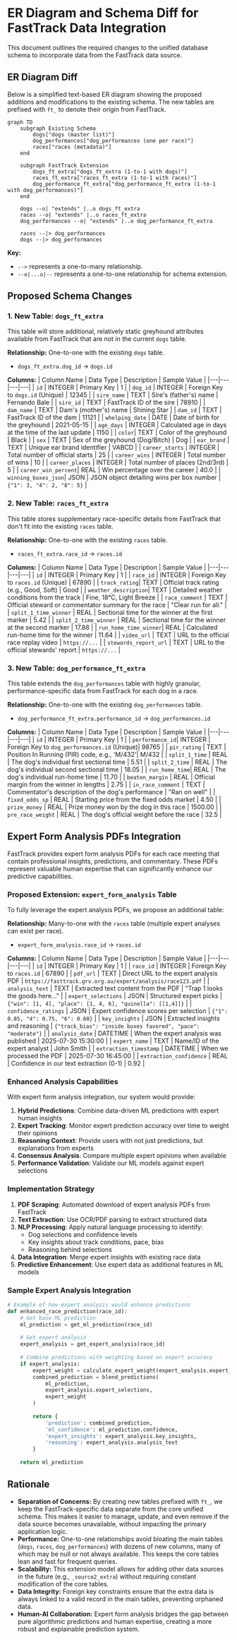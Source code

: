 # ER Diagram and Schema Diff for FastTrack Data Integration

This document outlines the required changes to the unified database schema to incorporate data from the FastTrack data source.

## ER Diagram Diff

Below is a simplified text-based ER diagram showing the proposed additions and modifications to the existing schema. The new tables are prefixed with `ft_` to denote their origin from FastTrack.

```mermaid
graph TD
    subgraph Existing Schema
        dogs["dogs (master list)"]
        dog_performances["dog_performances (one per race)"]
        races["races (metadata)"]
    end

    subgraph FastTrack Extension
        dogs_ft_extra["dogs_ft_extra (1-to-1 with dogs)"]
        races_ft_extra["races_ft_extra (1-to-1 with races)"]
        dog_performance_ft_extra["dog_performance_ft_extra (1-to-1 with dog_performances)"]
    end

    dogs --o| "extends" |..o dogs_ft_extra
    races --o| "extends" |..o races_ft_extra
    dog_performances --o| "extends" |..o dog_performance_ft_extra

    races --|> dog_performances
    dogs --|> dog_performances
```

**Key:**
- `-->` represents a one-to-many relationship.
- `--o|...o|--` represents a one-to-one relationship for schema extension.

## Proposed Schema Changes

### 1. New Table: `dogs_ft_extra`

This table will store additional, relatively static greyhound attributes available from FastTrack that are not in the current `dogs` table.

**Relationship:** One-to-one with the existing `dogs` table.
- `dogs_ft_extra.dog_id` -> `dogs.id`

**Columns:**
| Column Name | Data Type | Description | Sample Value |
|---|---|---|---|
| `id` | INTEGER | Primary Key | 1 |
| `dog_id` | INTEGER | Foreign Key to `dogs.id` (Unique) | 12345 |
| `sire_name` | TEXT | Sire's (father's) name | Fernando Bale |
| `sire_id` | TEXT | FastTrack ID of the sire | 78910 |
| `dam_name` | TEXT | Dam's (mother's) name | Shining Star |
| `dam_id` | TEXT | FastTrack ID of the dam | 11121 |
| `whelping_date` | DATE | Date of birth for the greyhound | 2021-05-15 |
| `age_days` | INTEGER | Calculated age in days at the time of the last update | 1150 |
| `color`| TEXT | Color of the greyhound | Black |
| `sex` | TEXT | Sex of the greyhound (Dog/Bitch) | Dog |
| `ear_brand` | TEXT | Unique ear brand identifier | VABCD |
| `career_starts` | INTEGER | Total number of official starts | 25 |
| `career_wins` | INTEGER | Total number of wins | 10 |
| `career_places` | INTEGER | Total number of places (2nd/3rd) | 5 |
| `career_win_percent`| REAL | Win percentage over the career | 40.0 |
| `winning_boxes_json`| JSON | JSON object detailing wins per box number | `{"1": 3, "4": 2, "8": 5}` |

### 2. New Table: `races_ft_extra`

This table stores supplementary race-specific details from FastTrack that don't fit into the existing `races` table.

**Relationship:** One-to-one with the existing `races` table.
- `races_ft_extra.race_id` -> `races.id`

**Columns:**
| Column Name | Data Type | Description | Sample Value |
|---|---|---|---|
| `id` | INTEGER | Primary Key | 1 |
| `race_id` | INTEGER | Foreign Key to `races.id` (Unique) | 67890 |
| `track_rating`| TEXT | Official track rating (e.g., Good, Soft) | Good |
| `weather_description`| TEXT | Detailed weather conditions from the track | Fine, 18°C, Light Breeze |
| `race_comment` | TEXT | Official steward or commentator summary for the race | "Clear run for all." |
| `split_1_time_winner` | REAL | Sectional time for the winner at the first marker | 5.42 |
| `split_2_time_winner` | REAL | Sectional time for the winner at the second marker | 17.88 |
| `run_home_time_winner`| REAL | Calculated run-home time for the winner | 11.64 |
| `video_url` | TEXT | URL to the official race replay video | `https://...` |
| `stewards_report_url` | TEXT | URL to the official stewards' report | `https://...` |

### 3. New Table: `dog_performance_ft_extra`

This table extends the `dog_performances` table with highly granular, performance-specific data from FastTrack for each dog in a race.

**Relationship:** One-to-one with the existing `dog_performances` table.
- `dog_performance_ft_extra.performance_id` -> `dog_performances.id`

**Columns:**
| Column Name | Data Type | Description | Sample Value |
|---|---|---|---|
| `id` | INTEGER | Primary Key | 1 |
| `performance_id`| INTEGER | Foreign Key to `dog_performances.id` (Unique)| 98765 |
| `pir_rating` | TEXT | Position In Running (PIR) code, e.g., 'M/432'| M/432 |
| `split_1_time` | REAL | The dog's individual first sectional time | 5.51 |
| `split_2_time` | REAL | The dog's individual second sectional time | 18.05 |
| `run_home_time`| REAL | The dog's individual run-home time | 11.70 |
| `beaten_margin` | REAL | Official margin from the winner in lengths | 2.75 |
| `in_race_comment` | TEXT | Commentator's description of the dog's performance | "Ran on well" |
| `fixed_odds_sp` | REAL | Starting price from the fixed odds market | 4.50 |
| `prize_money` | REAL | Prize money won by the dog in this race | 1500.00 |
| `pre_race_weight` | REAL | The dog's official weight before the race | 32.5 |

## Expert Form Analysis PDFs Integration

FastTrack provides expert form analysis PDFs for each race meeting that contain professional insights, predictions, and commentary. These PDFs represent valuable human expertise that can significantly enhance our predictive capabilities.

### Proposed Extension: `expert_form_analysis` Table

To fully leverage the expert analysis PDFs, we propose an additional table:

**Relationship:** Many-to-one with the `races` table (multiple expert analyses can exist per race).
- `expert_form_analysis.race_id` -> `races.id`

**Columns:**
| Column Name | Data Type | Description | Sample Value |
|---|---|---|---|
| `id` | INTEGER | Primary Key | 1 |
| `race_id` | INTEGER | Foreign Key to `races.id` | 67890 |
| `pdf_url` | TEXT | Direct URL to the expert analysis PDF | `https://fasttrack.grv.org.au/expert/analysis/race123.pdf` |
| `analysis_text` | TEXT | Extracted text content from the PDF | "Trap 1 looks the goods here..." |
| `expert_selections` | JSON | Structured expert picks | `{"win": [1, 4], "place": [1, 4, 6], "quinella": [[1,4]]}` |
| `confidence_ratings` | JSON | Expert confidence scores per selection | `{"1": 0.85, "4": 0.75, "6": 0.60}` |
| `key_insights` | JSON | Extracted insights and reasoning | `{"track_bias": "inside boxes favored", "pace": "moderate"}` |
| `analysis_date` | DATETIME | When the expert analysis was published | 2025-07-30 15:30:00 |
| `expert_name` | TEXT | Name/ID of the expert analyst | John Smith |
| `extraction_timestamp` | DATETIME | When we processed the PDF | 2025-07-30 16:45:00 |
| `extraction_confidence` | REAL | Confidence in our text extraction (0-1) | 0.92 |

### Enhanced Analysis Capabilities

With expert form analysis integration, our system would provide:

1. **Hybrid Predictions**: Combine data-driven ML predictions with expert human insights
2. **Expert Tracking**: Monitor expert prediction accuracy over time to weight their opinions
3. **Reasoning Context**: Provide users with not just predictions, but explanations from experts
4. **Consensus Analysis**: Compare multiple expert opinions when available
5. **Performance Validation**: Validate our ML models against expert selections

### Implementation Strategy

1. **PDF Scraping**: Automated download of expert analysis PDFs from FastTrack
2. **Text Extraction**: Use OCR/PDF parsing to extract structured data
3. **NLP Processing**: Apply natural language processing to identify:
   - Dog selections and confidence levels
   - Key insights about track conditions, pace, bias
   - Reasoning behind selections
4. **Data Integration**: Merge expert insights with existing race data
5. **Predictive Enhancement**: Use expert data as additional features in ML models

### Sample Expert Analysis Integration

```python
# Example of how expert analysis would enhance predictions
def enhanced_race_prediction(race_id):
    # Get base ML prediction
    ml_prediction = get_ml_prediction(race_id)
    
    # Get expert analysis
    expert_analysis = get_expert_analysis(race_id)
    
    # Combine predictions with weighting based on expert accuracy
    if expert_analysis:
        expert_weight = calculate_expert_weight(expert_analysis.expert_name)
        combined_prediction = blend_predictions(
            ml_prediction, 
            expert_analysis.expert_selections,
            expert_weight
        )
        
        return {
            'prediction': combined_prediction,
            'ml_confidence': ml_prediction.confidence,
            'expert_insights': expert_analysis.key_insights,
            'reasoning': expert_analysis.analysis_text
        }
    
    return ml_prediction
```

## Rationale

- **Separation of Concerns:** By creating new tables prefixed with `ft_`, we keep the FastTrack-specific data separate from the core unified schema. This makes it easier to manage, update, and even remove if the data source becomes unavailable, without impacting the primary application logic.
- **Performance:** One-to-one relationships avoid bloating the main tables (`dogs`, `races`, `dog_performances`) with dozens of new columns, many of which may be null or not always available. This keeps the core tables lean and fast for frequent queries.
- **Scalability:** This extension model allows for adding other data sources in the future (e.g., `_source2_extra`) without requiring constant modification of the core tables.
- **Data Integrity:** Foreign key constraints ensure that the extra data is always linked to a valid record in the main tables, preventing orphaned data.
- **Human-AI Collaboration:** Expert form analysis bridges the gap between pure algorithmic predictions and human expertise, creating a more robust and explainable prediction system.

